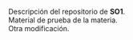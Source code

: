 Descripción del repositorio de <strong>SO1</strong>.
<br>
Material de prueba de la materia.
<br>
Otra modificación.